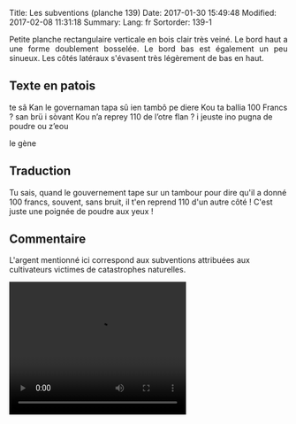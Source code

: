 Title: Les subventions (planche 139)
Date: 2017-01-30 15:49:48
Modified: 2017-02-08 11:31:18
Summary: 
Lang: fr
Sortorder: 139-1

<p style="text-align:justify;">Petite planche rectangulaire verticale en bois clair très veiné. Le bord haut a une forme doublement bosselée. Le bord bas est également un peu sinueux. Les côtés latéraux s'évasent très légèrement de bas en haut.</p>

<figure class="image-block" style="float: right;">
  <img alt="" src="{static}/images/planche_139.png">
  <figcaption style="max-width: 320px"></figcaption>
</figure>

## Texte en patois
te sâ Kan le governaman tapa sû ien tambô pe diere Kou ta ballia 100 Francs ?  san brü i sòvant Kou n’a reprey 110 de l’otre flan  ?  i jeuste ino pugna de poudre ou z’eou

le gène

## Traduction
Tu sais, quand le gouvernement tape sur un tambour pour dire qu'il a donné 100 francs, souvent, sans bruit, il t'en  reprend 110 d'un autre côté ! C'est juste une poignée de poudre aux yeux !

## Commentaire
L'argent mentionné ici correspond aux subventions attribuées aux cultivateurs victimes de catastrophes naturelles.



<video width="320" height="240" controls>
  <source src="https://d1njpgd0ygatdn.cloudfront.net/video_139.mp4" type="video/mp4">
</video>
